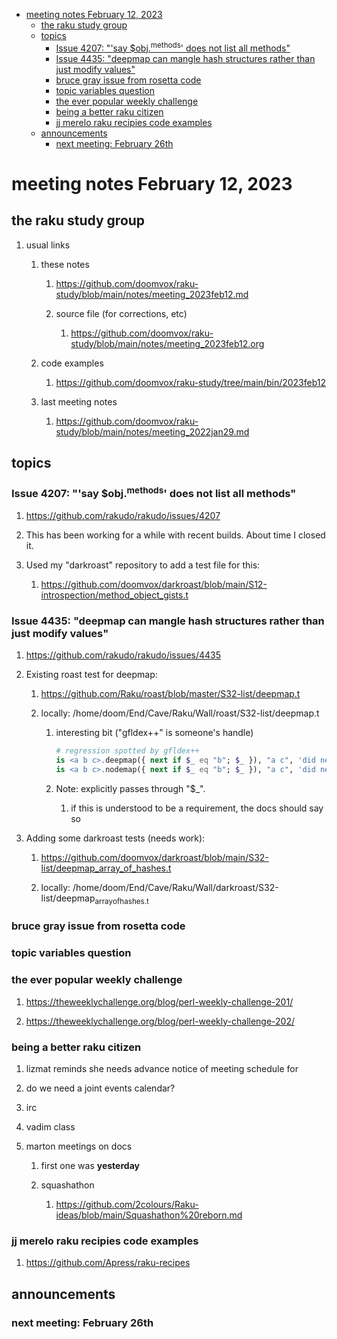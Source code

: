 - [meeting notes February 12, 2023](#orgb59a991)
  - [the raku study group](#orgacb5c01)
  - [topics](#org4062f89)
    - [Issue 4207: "'say $obj.<sup>methods</sup>' does not list all methods"](#orgcb3117c)
    - [Issue 4435: "deepmap can mangle hash structures rather than just modify values"](#orgbe478ce)
    - [bruce gray issue from rosetta code](#orgf7c1a42)
    - [topic variables question](#orgc557f04)
    - [the ever popular weekly challenge](#org31059f3)
    - [being a better raku citizen](#org5ae7a76)
    - [jj merelo raku recipies code examples](#org65ab399)
  - [announcements](#orgba09097)
    - [next meeting: February 26th](#orge5619c6)


<a id="orgb59a991"></a>

# meeting notes February 12, 2023


<a id="orgacb5c01"></a>

## the raku study group

1.  usual links

    1.  these notes
    
        1.  <https://github.com/doomvox/raku-study/blob/main/notes/meeting_2023feb12.md>
        
        2.  source file (for corrections, etc)
        
            1.  <https://github.com/doomvox/raku-study/blob/main/notes/meeting_2023feb12.org>
    
    2.  code examples
    
        1.  <https://github.com/doomvox/raku-study/tree/main/bin/2023feb12>
    
    3.  last meeting notes
    
        1.  <https://github.com/doomvox/raku-study/blob/main/notes/meeting_2022jan29.md>


<a id="org4062f89"></a>

## topics


<a id="orgcb3117c"></a>

### Issue 4207: "'say $obj.<sup>methods</sup>' does not list all methods"

1.  <https://github.com/rakudo/rakudo/issues/4207>

2.  This has been working for a while with recent builds.  About time I closed it.

3.  Used my "darkroast" repository to add a test file for this:

    1.  <https://github.com/doomvox/darkroast/blob/main/S12-introspection/method_object_gists.t>


<a id="orgbe478ce"></a>

### Issue 4435: "deepmap can mangle hash structures rather than just modify values"

1.  <https://github.com/rakudo/rakudo/issues/4435>

2.  Existing roast test for deepmap:

    1.  <https://github.com/Raku/roast/blob/master/S32-list/deepmap.t>
    
    2.  locally: /home/doom/End/Cave/Raku/Wall/roast/S32-list/deepmap.t
    
        1.  interesting bit ("gfldex++" is someone's handle)
        
            ```raku
            # regression spotted by gfldex++
            is <a b c>.deepmap({ next if $_ eq "b"; $_ }), "a c", 'did next work';
            is <a b c>.nodemap({ next if $_ eq "b"; $_ }), "a c", 'did next work';
            ```
        
        2.  Note: explicitly passes through "$\_".
        
            1.  if this is understood to be a requirement, the docs should say so

3.  Adding some darkroast tests (needs work):

    1.  <https://github.com/doomvox/darkroast/blob/main/S32-list/deepmap_array_of_hashes.t>
    
    2.  locally: /home/doom/End/Cave/Raku/Wall/darkroast/S32-list/deepmap<sub>array</sub><sub>of</sub><sub>hashes.t</sub>


<a id="orgf7c1a42"></a>

### bruce gray issue from rosetta code


<a id="orgc557f04"></a>

### topic variables question


<a id="org31059f3"></a>

### the ever popular weekly challenge

1.  <https://theweeklychallenge.org/blog/perl-weekly-challenge-201/>

2.  <https://theweeklychallenge.org/blog/perl-weekly-challenge-202/>


<a id="org5ae7a76"></a>

### being a better raku citizen

1.  lizmat reminds she needs advance notice of meeting schedule for

2.  do we need a joint events calendar?

3.  irc

4.  vadim class

5.  marton meetings on docs

    1.  first one was **yesterday**
    
    2.  squashathon
    
        1.  <https://github.com/2colours/Raku-ideas/blob/main/Squashathon%20reborn.md>


<a id="org65ab399"></a>

### jj merelo raku recipies code examples

1.  <https://github.com/Apress/raku-recipes>


<a id="orgba09097"></a>

## announcements


<a id="orge5619c6"></a>

### next meeting: February 26th
